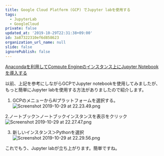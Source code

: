 ```yaml
---
title: Google Cloud Platform (GCP) でJupyter labを使用する
tags:
  - JupyterLab
  - GoogleCloud
private: false
updated_at: '2019-10-29T22:31:38+09:00'
id: 3a87322310ef6d858623
organization_url_name: null
slide: false
ignorePublish: false
---
```

[Anacondaを利用してCompute Engineのインスタンス上にJupyter Notebookを導入する](https://qiita.com/tk_01/items/307716a680460f8dbe17)

以前、上記を参考にしながらGCPでJupyter notebookを使用してみましたが、もっと簡単にJupyter labを使用する方法がありましたので紹介します。

1. GCPのメニューからAIプラットフォームを選択する。
![Screenshot 2019-10-29 at 22.23.49.png](https://qiita-image-store.s3.ap-northeast-1.amazonaws.com/0/262409/7d261ba4-db04-2dca-7dcb-fdf27773fae6.png)

2.ノートブック＞ノートブックインスタンスを表示をクリック
![Screenshot 2019-10-29 at 22.27.47.png](https://qiita-image-store.s3.ap-northeast-1.amazonaws.com/0/262409/d39f4b74-7b04-e2e0-629a-3aa95e5079d9.png)
 
3. 新しいインスタンス＞Pythonを選択
![Screenshot 2019-10-29 at 22.29.56.png](https://qiita-image-store.s3.ap-northeast-1.amazonaws.com/0/262409/eaed0abc-effa-6e9d-6868-81d8ea00271e.png)

これでもう、Jupyter labが立ち上がります。簡単ですね。
